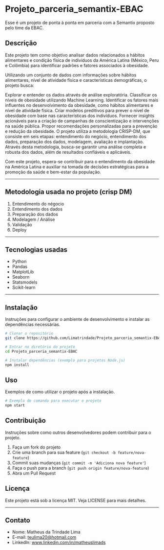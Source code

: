 # Projeto_parceria_semantix-EBAC

Esse é um projeto de ponta à ponta em parceria com a Semantix proposto pelo time da EBAC.

## Descrição

Este projeto tem como objetivo analisar dados relacionados a hábitos alimentares e condição física de indivíduos da América Latina (México, Peru e Colômbia) para identificar padrões e fatores associados à obesidade.

Utilizando um conjunto de dados com informações sobre hábitos alimentares, nível de atividade física e características demográficas, o projeto busca:

Explorar e entender os dados através de análise exploratória.
Classificar os níveis de obesidade utilizando Machine Learning.
Identificar os fatores mais influentes no desenvolvimento da obesidade, como hábitos alimentares e nível de atividade física.
Criar modelos preditivos para prever o nível de obesidade com base nas características dos indivíduos.
Fornecer insights acionáveis para a criação de campanhas de conscientização e intervenções na saúde pública.
Propor recomendações personalizadas para a prevenção e redução da obesidade.
O projeto utiliza a metodologia CRISP-DM, que consiste em seis etapas: entendimento do negócio, entendimento dos dados, preparação dos dados, modelagem, avaliação e implantação. Através desta metodologia, busca-se garantir uma análise completa e robusta dos dados, além de resultados confiáveis e aplicáveis.

Com este projeto, espera-se contribuir para o entendimento da obesidade na América Latina e auxiliar na tomada de decisões estratégicas para a promoção da saúde e bem-estar da população.

---

## Metodologia usada no projeto (crisp DM)

1. Entendimento do négocio
2. Entendimento dos dados
3. Preparação dos dados
4. Modelagem / Análise
5. Validação
6. Deploy

---

## Tecnologias usadas

- Python
- Pandas
- MatplotLib
- Seaborn
- Statsmodels
- Scikit-learn

---

## Instalação

Instruções para configurar o ambiente de desenvolvimento e instalar as dependências necessárias.

```bash
# Clonar o repositório
git clone https://github.com/Limatrindade/Projeto_parceria_semantix-EBAC.git

# Entrar no diretório do projeto
cd Projeto_parceria_semantix-EBAC

# Instalar dependências (exemplo para projetos Node.js)
npm install
```

## Uso

Exemplos de como utilizar o projeto após a instalação.

```bash
# Exemplo de comando para executar o projeto
npm start
```

## Contribuição

Instruções sobre como outros desenvolvedores podem contribuir para o projeto.

1. Faça um fork do projeto
2. Crie uma branch para sua feature (`git checkout -b feature/nova-feature`)
3. Commit suas mudanças (`git commit -m 'Adiciona nova feature'`)
4. Faça o push para a branch (`git push origin feature/nova-feature`)
5. Abra um Pull Request

## Licença

Este projeto está sob a licença MIT. Veja LICENSE para mais detalhes.

---

## Contato

- Nome: Matheus da Trindade Lima
- E-mail: teulima20@hotmail.com
- Linkedln: www.linkedin.com/in/matheuslimads
